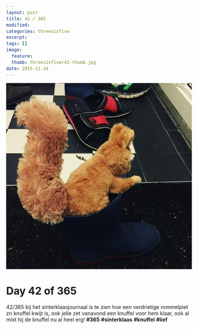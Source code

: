 ```yaml
---
layout: post
title: 42 / 365
modified:
categories: threesixfive
excerpt:
tags: []
image:
  feature: 
  thumb: threesixfive/42-thumb.jpg
date: 2015-11-24
---
```


![42](/images/threesixfive/42.jpg)

# Day 42 of 365

42/365 bij het sinterklaasjournaal is te zien hoe een verdrietige rommelpiet zn knuffel kwijt is, ook jelle zet vanavond een knuffel voor hem klaar, ook al mist hij de knuffel nu al heel erg! **\#365** **\#sinterklaas** **\#knuffel** **\#lief**
